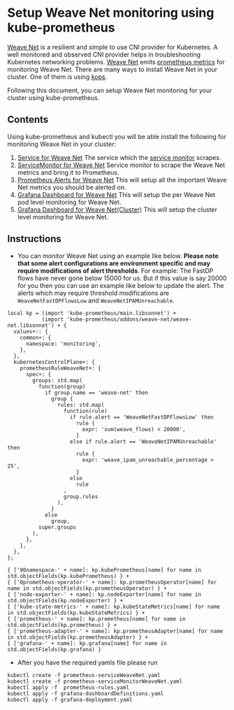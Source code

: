 # Setup Weave Net monitoring using kube-prometheus

[Weave Net](https://kubernetes.io/docs/concepts/cluster-administration/networking/#weave-net-from-weaveworks) is a resilient and simple to use CNI provider for Kubernetes. A well monitored and observed CNI provider helps in troubleshooting Kubernetes networking problems. [Weave Net](https://www.weave.works/docs/net/latest/concepts/how-it-works/) emits [prometheus metrics](https://www.weave.works/docs/net/latest/tasks/manage/metrics/) for monitoring Weave Net. There are many ways to install Weave Net in your cluster. One of them is using [kops](https://github.com/kubernetes/kops/blob/master/docs/networking.md).

Following this document, you can setup Weave Net monitoring for your cluster using kube-prometheus.

## Contents

Using kube-prometheus and kubectl you will be able install the following for monitoring Weave Net in your cluster:

1. [Service for Weave Net](https://gist.github.com/alok87/379c6234b582f555c141f6fddea9fbce) The service which the [service monitor](https://prometheus-operator.dev/docs/operator/design/#servicemonitor) scrapes.
2. [ServiceMonitor for Weave Net](https://gist.github.com/alok87/e46a7f9a79ef6d1da6964a035be2cfb9) Service monitor to scrape the Weave Net metrics and bring it to Prometheus.
3. [Prometheus Alerts for Weave Net](https://stackoverflow.com/a/60447864) This will setup all the important Weave Net metrics you should be alerted on.
4. [Grafana Dashboard for Weave Net](https://grafana.com/grafana/dashboards/11789) This will setup the per Weave Net pod level monitoring for Weave Net.
5. [Grafana Dashboard for Weave Net(Cluster)](https://grafana.com/grafana/dashboards/11804) This will setup the cluster level monitoring for Weave Net.

## Instructions
- You can monitor Weave Net using an example like below. **Please note that some alert configurations are environment specific and may require modifications of alert thresholds**. For example: The FastDP flows have never gone below 15000 for us. But if this value is say 20000 for you then you can use an example like below to update the alert. The alerts which may require threshold modifications are `WeaveNetFastDPFlowsLow` and `WeaveNetIPAMUnreachable`.

```jsonnet mdox-exec="cat examples/weave-net-example.jsonnet"
local kp = (import 'kube-prometheus/main.libsonnet') +
           (import 'kube-prometheus/addons/weave-net/weave-net.libsonnet') + {
  values+:: {
    common+: {
      namespace: 'monitoring',
    },
  },
  kubernetesControlPlane+: {
    prometheusRuleWeaveNet+: {
      spec+: {
        groups: std.map(
          function(group)
            if group.name == 'weave-net' then
              group {
                rules: std.map(
                  function(rule)
                    if rule.alert == 'WeaveNetFastDPFlowsLow' then
                      rule {
                        expr: 'sum(weave_flows) < 20000',
                      }
                    else if rule.alert == 'WeaveNetIPAMUnreachable' then
                      rule {
                        expr: 'weave_ipam_unreachable_percentage > 25',
                      }
                    else
                      rule
                  ,
                  group.rules
                ),
              }
            else
              group,
          super.groups
        ),
      },
    },
  },
};

{ ['00namespace-' + name]: kp.kubePrometheus[name] for name in std.objectFields(kp.kubePrometheus) } +
{ ['0prometheus-operator-' + name]: kp.prometheusOperator[name] for name in std.objectFields(kp.prometheusOperator) } +
{ ['node-exporter-' + name]: kp.nodeExporter[name] for name in std.objectFields(kp.nodeExporter) } +
{ ['kube-state-metrics-' + name]: kp.kubeStateMetrics[name] for name in std.objectFields(kp.kubeStateMetrics) } +
{ ['prometheus-' + name]: kp.prometheus[name] for name in std.objectFields(kp.prometheus) } +
{ ['prometheus-adapter-' + name]: kp.prometheusAdapter[name] for name in std.objectFields(kp.prometheusAdapter) } +
{ ['grafana-' + name]: kp.grafana[name] for name in std.objectFields(kp.grafana) }
```

- After you have the required yamls file please run

```
kubectl create -f prometheus-serviceWeaveNet.yaml
kubectl create -f prometheus-serviceMonitorWeaveNet.yaml
kubectl apply -f  prometheus-rules.yaml
kubectl apply -f grafana-dashboardDefinitions.yaml
kubectl apply -f grafana-deployment.yaml
```

